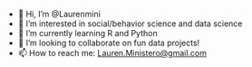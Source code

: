 - 👋 Hi, I’m @Laurenmini
- 👀 I’m interested in social/behavior science and data science
- 🌱 I’m currently learning R and Python
- 💞️ I’m looking to collaborate on fun data projects!
- 📫 How to reach me: Lauren.Ministero@gmail.com

<!---
Laurenmini/Laurenmini is a ✨ special ✨ repository because its `README.md` (this file) appears on your GitHub profile.
You can click the Preview link to take a look at your changes.
--->
